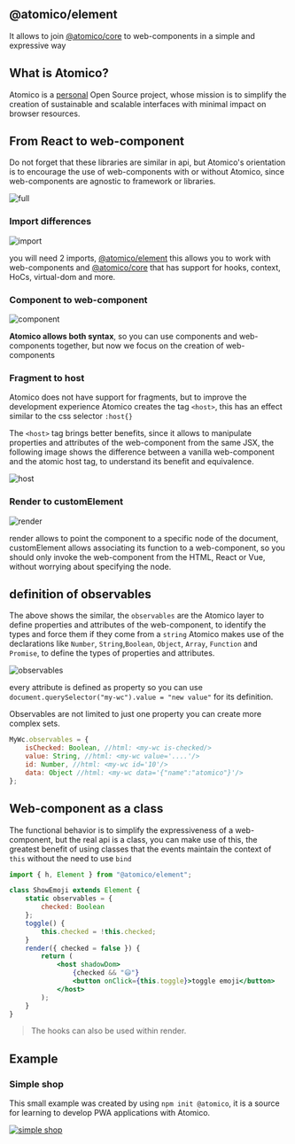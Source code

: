 ## @atomico/element

It allows to join [@atomico/core](https://github.com/atomicojs/core) to web-components in a simple and expressive way

## What is Atomico?

Atomico is a [personal](https://github.com/uppercod) Open Source project, whose mission is to simplify the creation of sustainable and scalable interfaces with minimal impact on browser resources.

## From React to web-component

Do not forget that these libraries are similar in api, but Atomico's orientation is to encourage the use of web-components with or without Atomico, since web-components are agnostic to framework or libraries.

![full](https://res.cloudinary.com/dz0i8dmpt/image/upload/v1557340605/github/atomico-element/full.png)

### Import differences

![import](https://res.cloudinary.com/dz0i8dmpt/image/upload/v1557340605/github/atomico-element/import.png)

you will need 2 imports, [@atomico/element](https://github.com/atomicojs/element) this allows you to work with web-components and [@atomico/core](https://github.com/atomicojs/core) that has support for hooks, context, HoCs, virtual-dom and more.

### Component to web-component

![component](https://res.cloudinary.com/dz0i8dmpt/image/upload/v1557340605/github/atomico-element/component.png)

**Atomico allows both syntax**, so you can use components and web-components together, but now we focus on the creation of web-components

### Fragment to host

Atomico does not have support for fragments, but to improve the development experience Atomico creates the tag `<host>`, this has an effect similar to the css selector `:host{}`

The `<host>` tag brings better benefits, since it allows to manipulate properties and attributes of the web-component from the same JSX, the following image shows the difference between a vanilla web-component and the atomic host tag, to understand its benefit and equivalence.

![host](https://res.cloudinary.com/dz0i8dmpt/image/upload/v1557340605/github/atomico-element/host.png)

### Render to customElement

![render](https://res.cloudinary.com/dz0i8dmpt/image/upload/v1557340605/github/atomico-element/render.png)

render allows to point the component to a specific node of the document, customElement allows associating its function to a web-component, so you should only invoke the web-component from the HTML, React or Vue, without worrying about specifying the node.

## definition of observables

The above shows the similar, the `observables` are the Atomico layer to define properties and attributes of the web-component, to identify the types and force them if they come from a `string` Atomico makes use of the declarations like `Number`, `String`,`Boolean`, `Object`, `Array`, `Function` and `Promise`, to define the types of properties and attributes.

![observables](https://res.cloudinary.com/dz0i8dmpt/image/upload/v1557340605/github/atomico-element/observables.png)

every attribute is defined as property so you can use `document.querySelector("my-wc").value = "new value"` for its definition.

Observables are not limited to just one property you can create more complex sets.

```js
MyWc.observables = {
	isChecked: Boolean, //html: <my-wc is-checked/>
	value: String, //html: <my-wc value='....'/>
	id: Number, //html: <my-wc id='10'/>
	data: Object //html: <my-wc data='{"name":"atomico"}'/>
};
```

## Web-component as a class

The functional behavior is to simplify the expressiveness of a web-component, but the real api is a class, you can make use of this, the greatest benefit of using classes that the events maintain the context of `this` without the need to use `bind`

```jsx
import { h, Element } from "@atomico/element";

class ShowEmoji extends Element {
	static observables = {
		checked: Boolean
	};
	toggle() {
		this.checked = !this.checked;
	}
	render({ checked = false }) {
		return (
			<host shadowDom>
				{checked && "😃"}
				<button onClick={this.toggle}>toggle emoji</button>
			</host>
		);
	}
}
```

> The hooks can also be used within render.

## Example

### Simple shop

This small example was created by using `npm init @atomico`, it is a source for learning to develop PWA applications with Atomico.

[![simple shop](https://res.cloudinary.com/dz0i8dmpt/image/upload/v1557340605/github/atomico-element/simple-shop.png)](https://atomicojs.github.io/examples/atomico-store/public/)

